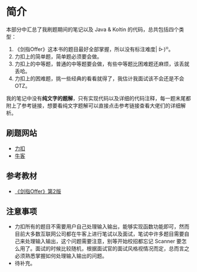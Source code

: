 # 简介

本部分中汇总了我刷题期间的笔记以及 Java & Koltin 的代码，总共包括四个类型：

1. 《剑指Offer》这本书的题目最好全部掌握，所以没有标注难度\| ᐕ\)⁾⁾。
2. 力扣上的简单题，简单题必须要会做。
3. 力扣上的中等题，普通的中等题要会做，有些中等题比困难题还麻烦，该丢就丢哈。
4. 力扣上的困难题，挑一些经典的看看就得了，我估计我面试该不会还是不会OTZ。

我的笔记中没有**纯文字的题解**，只有实现代码以及详细的代码注释，每一题末尾都附上了参考链接，想要看纯文字题解可以直接点击参考链接查看大佬们的详细解析。

## 刷题网站

* [力扣](https://leetcode-cn.com/)
* [牛客](https://www.nowcoder.com/activity/oj)

## 参考教材

* [《剑指Offer》第2版](https://book.douban.com/subject/27008702/)

## 注意事项

* 力扣所有的题目不需要用户自己处理输入输出，能够实现函数功能即可，然而目前大多数互联网公司都在牛客上进行笔试以及面试，笔试中许多题目需要自己来处理输入输出，这个问题需要注意，别等开始校招都忘记 Scanner 要怎么用了。面试的时候比较随机，根据面试官的面试风格视情况而定，总而言之必须熟悉掌握如何处理输入输出的问题。
* 待补充。

